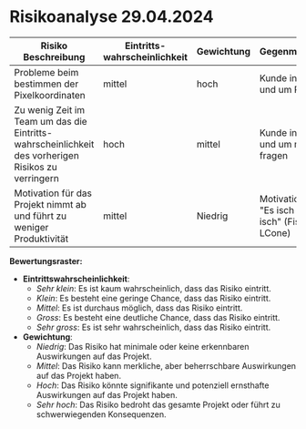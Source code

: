 # Risikoanalyse 29.04.2024

| Risiko Beschreibung                                                 | Eintritts-wahrscheinlichkeit | Gewichtung | Gegenmassnahme                                                                         |
| ------------------------------------------------------------------- | ---------------------------- | ---------- | -------------------------------------------------------------------------------------- |
| Probleme beim bestimmen der Pixelkoordinaten                        | mittel                       | hoch       | Kunde informieren und um Rat fragen                                                    |
| Zu wenig Zeit im Team um das die Eintritts-wahrscheinlichkeit des vorherigen Risikos zu verringern | hoch | mittel | Kunde informieren und um mehr Zeit fragen                                           |
| Motivation für das Projekt nimmt ab und führt zu weniger Produktivität| mittel                     | Niedrig    | Motivationsrede(?) "Es isch so wie's isch" (Fisch by LCone)                            |

**Bewertungsraster:**

- **Eintrittswahrscheinlichkeit**:
  - _Sehr klein_: Es ist kaum wahrscheinlich, dass das Risiko eintritt.
  - _Klein_: Es besteht eine geringe Chance, dass das Risiko eintritt.
  - _Mittel_: Es ist durchaus möglich, dass das Risiko eintritt.
  - _Gross_: Es besteht eine deutliche Chance, dass das Risiko eintritt.
  - _Sehr gross_: Es ist sehr wahrscheinlich, dass das Risiko eintritt.
- **Gewichtung**:
  - _Niedrig_: Das Risiko hat minimale oder keine erkennbaren Auswirkungen auf das Projekt.
  - _Mittel_: Das Risiko kann merkliche, aber beherrschbare Auswirkungen auf das Projekt haben.
  - _Hoch_: Das Risiko könnte signifikante und potenziell ernsthafte Auswirkungen auf das Projekt haben.
  - _Sehr hoch_: Das Risiko bedroht das gesamte Projekt oder führt zu schwerwiegenden Konsequenzen.
